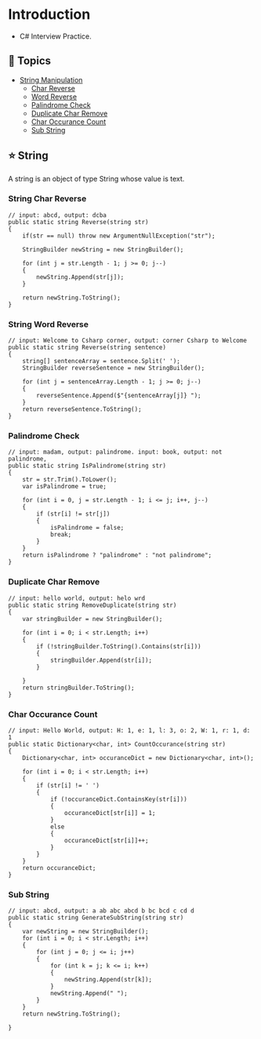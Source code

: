 ﻿# Introduction
- C# Interview Practice.

## :ledger: Topics

- [String Manipulation](#star-string)
  - [Char Reverse](#string-char-reverse)
  - [Word Reverse](#string-word-reverse)
  - [Palindrome Check](#palindrome-check)
  - [Duplicate Char Remove](#duplicate-char-remove)
  - [Char Occurance Count](#char-occurance-count)
  - [Sub String](#sub-string)

##  :star: String
A string is an object of type String whose value is text.


### String Char Reverse
```
// input: abcd, output: dcba
public static string Reverse(string str)
{
    if(str == null) throw new ArgumentNullException("str");

    StringBuilder newString = new StringBuilder();

    for (int j = str.Length - 1; j >= 0; j--)
    {
        newString.Append(str[j]);
    }

    return newString.ToString();
}
```


### String Word Reverse
```
// input: Welcome to Csharp corner, output: corner Csharp to Welcome
public static string Reverse(string sentence)
{
    string[] sentenceArray = sentence.Split(' ');
    StringBuilder reverseSentence = new StringBuilder();

    for (int j = sentenceArray.Length - 1; j >= 0; j--)
    {
        reverseSentence.Append($"{sentenceArray[j]} ");
    }
    return reverseSentence.ToString();
}
```


### Palindrome Check
```
// input: madam, output: palindrome. input: book, output: not palindrome,  
public static string IsPalindrome(string str)
{
    str = str.Trim().ToLower();
    var isPalindrome = true;

    for (int i = 0, j = str.Length - 1; i <= j; i++, j--)
    {
        if (str[i] != str[j])
        {
            isPalindrome = false;
            break;
        }
    }
    return isPalindrome ? "palindrome" : "not palindrome";
}
```


### Duplicate Char Remove 
```
// input: hello world, output: helo wrd
public static string RemoveDuplicate(string str)
{
    var stringBuilder = new StringBuilder();

    for (int i = 0; i < str.Length; i++)
    {
        if (!stringBuilder.ToString().Contains(str[i]))
        {
            stringBuilder.Append(str[i]);
        }

    }
    return stringBuilder.ToString();
}
```


### Char Occurance Count
```
// input: Hello World, output: H: 1, e: 1, l: 3, o: 2, W: 1, r: 1, d: 1
public static Dictionary<char, int> CountOccurance(string str)
{
    Dictionary<char, int> occuranceDict = new Dictionary<char, int>();

    for (int i = 0; i < str.Length; i++)
    {
        if (str[i] != ' ')
        {
            if (!occuranceDict.ContainsKey(str[i]))
            {
                occuranceDict[str[i]] = 1;
            }
            else
            {
                occuranceDict[str[i]]++;
            }
        }
    }
    return occuranceDict;
}
```

### Sub String
```
// input: abcd, output: a ab abc abcd b bc bcd c cd d
public static string GenerateSubString(string str)
{
    var newString = new StringBuilder();
    for (int i = 0; i < str.Length; i++)
    {
        for (int j = 0; j <= i; j++)
        {
            for (int k = j; k <= i; k++)
            {
                newString.Append(str[k]);
            }
            newString.Append(" ");
        }
    }
    return newString.ToString();

}
```






